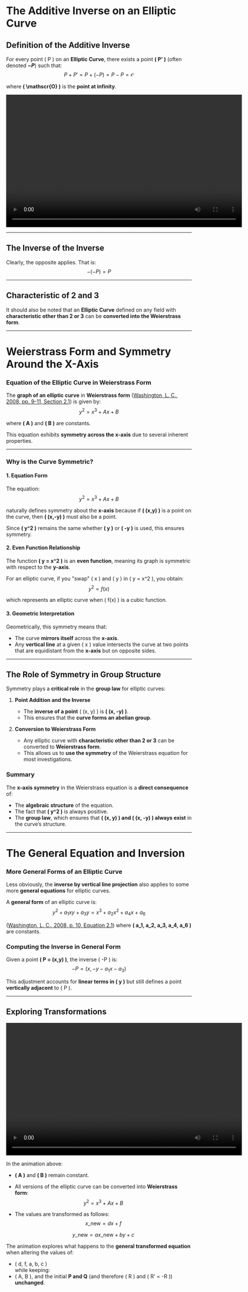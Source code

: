 # The Additive Inverse on an Elliptic Curve

## **Definition of the Additive Inverse**

For every point \( P \) on an **Elliptic Curve**, there exists a point **\( P' \)** (often denoted **$-P$**) such that:
$$ P + P' = P + (-P) = P - P = \mathscr{O} $$

where **\( \mathscr{O} \)** is the **point at infinity**.

<div style="text-align: center;">
  <video width="640" height="360" controls>
    <source src="vid/additive-inverse.mp4" type="video/mp4">
    Your browser does not support the video tag.
  </video>
</div>

---

## **The Inverse of the Inverse**

Clearly, the opposite applies. That is:
$$ -(-P) = P $$

---

## **Characteristic of 2 and 3**

It should also be noted that an **Elliptic Curve** defined on any field with **characteristic other than 2 or 3** can be **converted into the Weierstrass form**.

---

# **Weierstrass Form and Symmetry Around the X-Axis**

### **Equation of the Elliptic Curve in Weierstrass Form**

The **graph of an elliptic curve** in **Weierstrass form** ([Washington, L. C., 2008, pp. 9-11, Section 2.1](acknowledgements-bibliography.md)) is given by:
$$ y^2 = x^3 + Ax + B $$

where **\( A \)** and **\( B \)** are constants.

This equation exhibits **symmetry across the x-axis** due to several inherent properties.

---

### **Why is the Curve Symmetric?**

#### **1. Equation Form**

The equation:
$$ y^2 = x^3 + Ax + B $$

naturally defines symmetry about the **x-axis** because if **\( (x,y) \)** is a point on the curve, then **\( (x,-y) \)** must also be a point.

Since **\( y^2 \)** remains the same whether **\( y \)** or **\( -y \)** is used, this ensures symmetry.

#### **2. Even Function Relationship**

The function **\( y = x^2 \)** is an **even function**, meaning its graph is symmetric with respect to the **y-axis**.

For an elliptic curve, if you "swap" \( x \) and \( y \) in \( y = x^2 \), you obtain:
$$ y^2 = f(x) $$

which represents an elliptic curve when \( f(x) \) is a cubic function.

#### **3. Geometric Interpretation**

Geometrically, this symmetry means that:

- The curve **mirrors itself** across the **x-axis**.
- Any **vertical line** at a given \( x \) value intersects the curve at two points that are equidistant from the **x-axis** but on opposite sides.

---

## **The Role of Symmetry in Group Structure**

Symmetry plays a **critical role** in the **group law** for elliptic curves:

1. **Point Addition and the Inverse**

   - The **inverse of a point** \( (x, y) \) is **\( (x, -y) \)**.
   - This ensures that the **curve forms an abelian group**.

2. **Conversion to Weierstrass Form**
   - Any elliptic curve with **characteristic other than 2 or 3** can be converted to **Weierstrass form**.
   - This allows us to **use the symmetry** of the Weierstrass equation for most investigations.

### **Summary**

The **x-axis symmetry** in the Weierstrass equation is a **direct consequence** of:

- The **algebraic structure** of the equation.
- The fact that **\( y^2 \)** is always positive.
- The **group law**, which ensures that **\( (x, y) \) and \( (x, -y) \) always exist** in the curve’s structure.

---

# **The General Equation and Inversion**

### **More General Forms of an Elliptic Curve**

Less obviously, the **inverse by vertical line projection** also applies to some more **general equations** for elliptic curves.

A **general form** of an elliptic curve is:
$$ y^2 + a_1xy + a_3y = x^3 + a_2x^2 + a_4x + a_6 $$

([Washington, L. C., 2008, p. 10, Equation 2.1](acknowledgements-bibliography.md)) where **\( a_1, a_2, a_3, a_4, a_6 \)** are constants.

### **Computing the Inverse in General Form**

Given a point **\( P = (x,y) \)**, the inverse \( -P \) is:
$$ -P = (x, -y - a_1x - a_3) $$

This adjustment accounts for **linear terms in \( y \)** but still defines a point **vertically adjacent** to \( P \).

---

## **Exploring Transformations**

<div style="text-align: center;">
  <video width="640" height="360" controls>
    <source src="vid/general-equations.mp4" type="video/mp4">
    Your browser does not support the video tag.
  </video>
</div>

In the animation above:

- **\( A \)** and **\( B \)** remain constant.
- All versions of the elliptic curve can be converted into **Weierstrass form**:
  $$ y^2 = x^3 + Ax + B $$

- The values are transformed as follows:
  $$ x\_{\text{new}} = dx + f $$

  $$ y\_{\text{new}} = ax\_{\text{new}} + by + c $$

The animation explores what happens to the **general transformed equation** when altering the values of:

- \( d, f, a, b, c \)  
  while keeping:
- \( A, B \), and the initial **P and Q** (and therefore \( R \) and \( R' = -R \)) **unchanged**.
